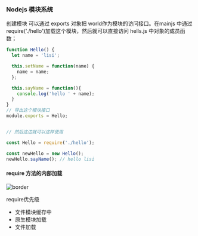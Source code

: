 ### Nodejs 模块系统

创建模块 可以通过 exports 对象把 world作为模块的访问接口。在mainjs 中通过require('./hello')加载这个模块，然后就可以直接访问 hells.js 中对象的成员函数；



```javascript
function Hello() {
  let name = 'lisi';

  this.setName = function(name) {
    name = name;
  };

  this.sayName = function(){
    console.log('hello ' + name);
  }
}
// 导出这个模块接口 
module.exports = Hello;


// 然后这边就可以这样使用

const Hello = require('./hello');

const newHello = new Hello();
newHello.sayName(); // hello lisi
```





#### require 方法的内部加载

![border](http://www.runoob.com/wp-content/uploads/2014/03/nodejs-require.jpg)





require优先级

* 文件模块缓存中
* 原生模块加载
* 文件加载



